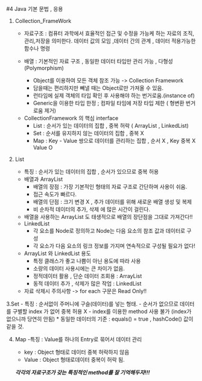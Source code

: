 #4 Java 기본 문법 , 응용

1. Collection_FrameWork
	
	- 자료구조 : 컴퓨터 과학에서 효율적인 접근 및 수정을 가능케 하는 자료의 조직,관리,저장을 
			의미한다. 데이터 값의 모임 ,데이터 간의 관계 , 데이터 적용가능한 함수나 명령
	
	- 배열 : 기본적인 자료 구조 , 동일한 데이터 타입만 관리 가능 , 다형성(Polymorphism) 
		- Object를 이용하여 모든 객체 참조 가능 -> Collection Framework
		- 담을때는 편리하지만 빼낼 때는 Object로만 가져올 수 있음.
		- 런타임에 실제 객체의 타입 확인 후 사용해야 하는 번거로움.(instance of)
		- Generic을 이용한 타입 한정 ; 컴파일 타임에 저장 타입 제한 ( 형변환 번거로움 제거)
	
	* CollectionFramework 의 핵심 interface
		- List : 순서가 있는 데이터의 집합 , 중복 허락 ( ArrayList , LinkedList)
		- Set : 순서를 유지하지 않는 데이터의 집합 , 중복 X 
		- Map : Key - Value 쌍으로 데이터를 관리하는 집합 , 순서 X , Key 중복 X Value O

2. List
	
	- 특징 : 순서가 있는 데이터의 집합 , 순서가 있으므로 중복 허용 
	- 배열과 ArrayList 	
		- 배열의 장점 : 가장 기본적인 형태의 자료 구조로 간단하며 사용이 쉬움.
		- 접근 속도가 빠르다.
		- 배열의 단점 : 크기 변경 X , 추가 데이터를 위해 새로운 배열 생성 및 복제 
		- 비 순차적 데이터의 추가, 삭제 에 많은 시간이 걸린다.
	- 배열을 사용하는 ArrayList 도 태생적으로 배열의 장단점을 그대로 가져간다!!
	- LinkedList 
		- 각 요소를 Node로 정의하고 Node는 다음 요소의 참조 값과 데이터로 구성
		- 각 요소가 다음 요소의 링크 정보를 가지며 연속적으로 구성될 필요가 없다!
	- ArrayList 와 LinkedList 용도
		- 특정 클래스가 좋고 나쁨이 아닌 용도에 따라 사용
		- 소량의 데이터 사용시에는 큰 차이가 없음.
		- 정적데이터 활용 , 단순 데이터 조회용 : ArrayList
		- 동적 데이터 추가 , 삭제가 많은 작업 : LinkedList 

	* 자료 삭제시 주의사항 -> for each 구문은 Read Only!!




3.Set 
	- 특징 : 순서없이 주머니에 구슬(데이터)를 넣는 형태.
	- 순서가 없으므로 데이터를 구별할 index 가 없어 중복 허용 X
	- index를 이용한 method 사용 불가 (index가 없으니까 당연히 안됨)
	* 동일한 데이터의 기준 : equals() = true , hashCode() 값이 같을 것.

4. Map
	-특징 : Value를 하나의 Entry로 묶어서 데이터 관리
	- key : Object 형태로 데이터 중복 허락하지 않음
	- Value : Object 형태로데이터 중복이 허락 됨.

	***각각의 자료구조가 갖는 특징적인 method를 잘 기억해두자!!!***

